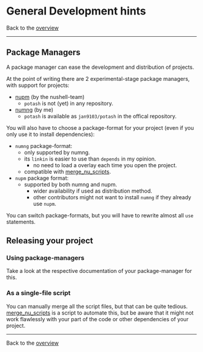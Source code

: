 # General Development hints

Back to the [overview](./index.md)

---

## Package Managers

A package manager can ease the development and distribution of projects.

At the point of writing there are 2 experimental-stage package managers, with
support for projects:

* [nupm](https://github.com/nushell/nupm) (by the nushell-team)
  * `potash` is not (yet) in any repository.
* [numng](https://github.com/Jan9103/numng) (by me)
  * `potash` is available as `jan9103/potash` in the offical repository.

You will also have to choose a package-format for your project (even if you only use it to install dependencies):

* `numng` package-format:
  * only supported by numng.
  * its `linkin` is easier to use than `depends` in my opinion.
    * no need to load a overlay each time you open the project.
  * compatible with [merge_nu_scripts][].
* `nupm` package format:
  * supported by both numng and nupm.
    * wider availability if used as distribution method.
    * other contributors might not want to install `numng` if they already use `nupm`.

You can switch package-formats, but you will have to rewrite almost all `use` statements.


## Releasing your project

### Using package-managers

Take a look at the respective documentation of your package-manager for this.

### As a single-file script

You can manually merge all the script files, but that can be quite tedious.  
[merge_nu_scripts][] is a script to automate this,
but be aware that it might not work flawlessly with your part of the code or other
dependencies of your project.

---

Back to the [overview](./index.md)

[merge_nu_scripts]: https://github.com/Jan9103/merge_nu_scripts
